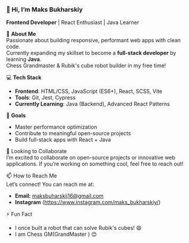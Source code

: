 ### 👋 Hi, I’m Maks Bukharskiy


**Frontend Developer** | React Enthusiast | Java Learner  

🚀 **About Me**  
Passionate about building responsive, performant web apps with clean code.  
Currently expanding my skillset to become a **full-stack developer** by learning **Java**.  
Chess Grandmaster & Rubik's cube robot builder in my free time!  

💻 **Tech Stack**  
- **Frontend**: HTML/CSS, JavaScript (ES6+), React, SCSS, Vite  
- **Tools**: Git, Jest, Cypress  
- **Currently Learning**: Java (Backend), Advanced React Patterns  

🌱 **Goals**  
- Master performance optimization  
- Contribute to meaningful open-source projects  
- Build full-stack apps with React + Java  

💞️ Looking to Collaborate  
I’m excited to collaborate on open-source projects or innovative web applications. If you’re working on something cool, feel free to reach out!  

📫 How to Reach Me  
Let’s connect! You can reach me at:  
- **Email:** maksbuharskij16@gmail.com  
- **Instagram** (https://www.instagram.com/maks_bukharskiy/)  

⚡ Fun Fact  
- I once built a robot that can solve Rubik's cubes! 😄
- I am Chess GM(GrandMaster ) 😊
